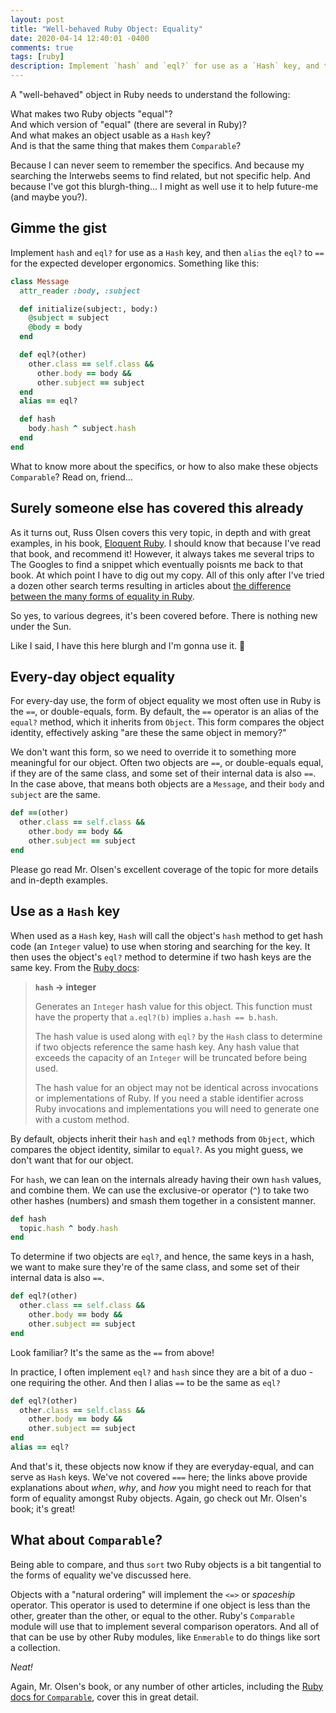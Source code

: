 ```yaml
---
layout: post
title: "Well-behaved Ruby Object: Equality"
date: 2020-04-14 12:40:01 -0400
comments: true
tags: [ruby]
description: Implement `hash` and `eql?` for use as a `Hash` key, and then `alias` the `eql?` to `==` for the expected developer ergonomics.
---
```


A "well-behaved" object in Ruby needs to understand the following:

What makes two Ruby objects "equal"?<br>
And which version of "equal" (there are several in Ruby)?<br>
And what makes an object usable as a `Hash` key?<br>
And is that the same thing that makes them `Comparable`?

Because I can never seem to remember the specifics.
And because my searching the Interwebs seems to find related, but not specific help.
And because I've got this blurgh-thing… I might as well use it to help future-me (and maybe you?).

## Gimme the gist

Implement `hash` and `eql?` for use as a `Hash` key, and then `alias` the `eql?` to `==` for the expected developer ergonomics. 
Something like this:

```ruby
class Message
  attr_reader :body, :subject

  def initialize(subject:, body:)
    @subject = subject
    @body = body
  end

  def eql?(other)
    other.class == self.class &&
      other.body == body &&
      other.subject == subject
  end
  alias == eql?

  def hash
    body.hash ^ subject.hash
  end
end
```

What to know more about the specifics, or how to also make these objects `Comparable`?
Read on, friend…

<!-- more -->

## Surely someone else has covered this already

As it turns out, Russ Olsen covers this very topic, in depth and with great examples, in his book, [Eloquent Ruby][eloquent-ruby].
I should know that because I've read that book, and recommend it!
However, it always takes me several trips to The Googles to find a snippet which eventually poisnts me back to that book.
At which point I have to dig out my copy.
All of this only after I've tried a dozen other search terms resulting in articles about [the difference between the many forms of equality in Ruby][diff-equals].

So yes, to various degrees, it's been covered before.
There is nothing new under the Sun.

Like I said, I have this here blurgh and I'm gonna use it. 🤷

## Every-day object equality

For every-day use, the form of object equality we most often use in Ruby is the `==`, or double-equals, form.
By default, the `==` operator is an alias of the `equal?` method, which it inherits from `Object`.
This form compares the object identity, effectively asking "are these the same object in memory?"

We don't want this form, so we need to override it to something more meaningful for our object.
Often two objects are `==`, or double-equals equal, if they are of the same class, and some set of their internal data is also `==`.
In the case above, that means both objects are a `Message`, and their `body` and `subject` are the same.

```ruby
def ==(other)
  other.class == self.class &&
    other.body == body &&
    other.subject == subject
end
```

Please go read Mr. Olsen's excellent coverage of the topic for more details and in-depth examples.

## Use as a `Hash` key

When used as a `Hash` key, `Hash` will call the object's `hash` method to get hash code (an `Integer` value) to use when storing and searching for the key.
It then uses the object's `eql?` method to determine if two hash keys are the same key.
From the [Ruby docs][object-hash-docs]:

> **`hash` → integer**
>
> Generates an `Integer` hash value for this object. This function must have the property that `a.eql?(b)` implies `a.hash == b.hash`.
> 
> The hash value is used along with `eql?` by the `Hash` class to determine if two objects reference the same hash key. Any hash value that exceeds the capacity of an `Integer` will be truncated before being used.
> 
> The hash value for an object may not be identical across invocations or implementations of Ruby. If you need a stable identifier across Ruby invocations and implementations you will need to generate one with a custom method.

By default, objects inherit their `hash` and `eql?` methods from `Object`, which compares the object identity, similar to `equal?`.
As you might guess, we don't want that for our object.

For `hash`, we can lean on the internals already having their own `hash` values, and combine them.
We can use the exclusive-or operator (`^`) to take two other hashes (numbers) and smash them together in a consistent manner.

```ruby
def hash
  topic.hash ^ body.hash
end
```

To determine if two objects are `eql?`, and hence, the same keys in a hash, we want to make sure they're of the same class, and some set of their internal data is also `==`.

```ruby
def eql?(other)
  other.class == self.class &&
    other.body == body &&
    other.subject == subject
end
```

Look familiar?
It's the same as the `==` from above!

In practice, I often implement `eql?` and `hash` since they are a bit of a duo - one requiring the other.
And then I alias `==` to be the same as `eql?`


```ruby
def eql?(other)
  other.class == self.class &&
    other.body == body &&
    other.subject == subject
end
alias == eql?
```

And that's it, these objects now know if they are everyday-equal, and can serve as `Hash` keys.
We've not covered `===` here; the links above provide explanations about _when_, _why_, and _how_ you might need to reach for that form of equality amongst Ruby objects.
Again, go check out Mr. Olsen's book; it's great!

## What about `Comparable`?

Being able to compare, and thus `sort` two Ruby objects is a bit tangential to the forms of equality we've discussed here.

Objects with a "natural ordering" will implement the `<=>` or _spaceship_ operator.
This operator is used to determine if one object is less than the other, greater than the other, or equal to the other.
Ruby's `Comparable` module will use that to implement several comparison operators.
And all of that can be use by other Ruby modules, like `Enmerable` to do things like sort a collection.

_Neat!_

Again, Mr. Olsen's book, or any number of other articles, including the [Ruby docs for `Comparable`][ruby-comparable], cover this in great detail.

[diff-equals]: https://medium.com/@khalidh64/difference-between-eql-equal-in-ruby-2ffa7f073532 "Difference Between ==, eql?, equal? in ruby"
[eloquent-ruby]: https://amzn.to/2RC7Ph3 "Eloquent Ruby, by Russ Olsen"
[object-hash-docs]: https://rubyapi.org/2.7/o/object#method-i-hash "Ruby Docs: Object#hash"
[ruby-comparable]: https://rubyapi.org/2.7/o/comparable "Ruby Docs: Comparable"
